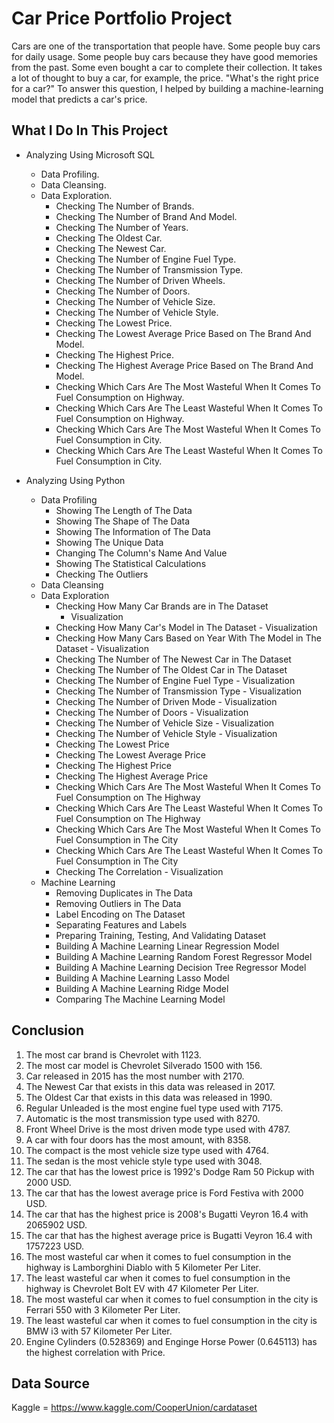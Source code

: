 # Car Price Portfolio Project

Cars are one of the transportation that people have. Some people buy cars for daily usage. Some people buy cars because they have good memories from the past. Some even bought a car to complete their collection. It takes a lot of thought to buy a car, for example, the price. "What's the right price for a car?" To answer this question, I helped by building a machine-learning model that predicts a car's price.

## What I Do In This Project

- Analyzing Using Microsoft SQL
	- Data Profiling.
	- Data Cleansing.
	- Data Exploration.
		- Checking The Number of Brands.
		- Checking The Number of Brand And Model.
		- Checking The Number of Years.
		- Checking The Oldest Car.
		- Checking The Newest Car.
		- Checking The Number of Engine Fuel Type.
		- Checking The Number of Transmission Type.
		- Checking The Number of Driven Wheels.
		- Checking The Number of Doors.
		- Checking The Number of Vehicle Size.
		- Checking The Number of Vehicle Style.
		- Checking The Lowest Price.
		- Checking The Lowest Average Price Based on The Brand And Model.
		- Checking The Highest Price.
		- Checking The Highest Average Price Based on The Brand And Model.
		- Checking Which Cars Are The Most Wasteful When It Comes To Fuel Consumption on Highway.
		- Checking Which Cars Are The Least Wasteful When It Comes To Fuel Consumption on Highway.
		- Checking Which Cars Are The Most Wasteful When It Comes To Fuel Consumption in City.
		- Checking Which Cars Are The Least Wasteful When It Comes To Fuel Consumption in City.
    
- Analyzing Using Python
	- Data Profiling
		- Showing The Length of The Data
		- Showing The Shape of The Data
		- Showing The Information of The Data
		- Showing The Unique Data
		- Changing The Column's Name And Value
		- Showing The Statistical Calculations
		- Checking The Outliers
	- Data Cleansing
	- Data Exploration
		- Checking How Many Car Brands are in The Dataset
			- Visualization
		- Checking How Many Car's Model in The Dataset
      			- Visualization
		- Checking How Many Cars Based on Year With The Model in The Dataset
      			- Visualization
		- Checking The Number of The Newest Car in The Dataset
		- Checking The Number of The Oldest Car in The Dataset
		- Checking The Number of Engine Fuel Type
      			- Visualization
		- Checking The Number of Transmission Type
      			- Visualization
		- Checking The Number of Driven Mode
      			- Visualization
		- Checking The Number of Doors
      			- Visualization
		- Checking The Number of Vehicle Size
      			- Visualization
		- Checking The Number of Vehicle Style
      			- Visualization
		- Checking The Lowest Price
		- Checking The Lowest Average Price
		- Checking The Highest Price
		- Checking The Highest Average Price
		- Checking Which Cars Are The Most Wasteful When It Comes To Fuel Consumption on The Highway
		- Checking Which Cars Are The Least Wasteful When It Comes To Fuel Consumption on The Highway
		- Checking Which Cars Are The Most Wasteful When It Comes To Fuel Consumption in The City
		- Checking Which Cars Are The Least Wasteful When It Comes To Fuel Consumption in The City
		- Checking The Correlation
      			- Visualization
	- Machine Learning
		- Removing Duplicates in The Data
		- Removing Outliers in The Data
		- Label Encoding on The Dataset
		- Separating Features and Labels
		- Preparing Training, Testing, And Validating Dataset
		- Building A Machine Learning Linear Regression Model
		- Building A Machine Learning Random Forest Regressor Model
		- Building A Machine Learning Decision Tree Regressor Model
		- Building A Machine Learning Lasso Model
		- Building A Machine Learning Ridge Model
		- Comparing The Machine Learning Model
    
## Conclusion

1. The most car brand is Chevrolet with 1123.
2. The most car model is Chevrolet Silverado 1500 with 156.
3. Car released in 2015 has the most number with 2170.
4. The Newest Car that exists in this data was released in 2017.
5. The Oldest Car that exists in this data was released in 1990.
6. Regular Unleaded is the most engine fuel type used with 7175.
7. Automatic is the most transmission type used with 8270.
8. Front Wheel Drive is the most driven mode type used with 4787.
9. A car with four doors has the most amount, with 8358.
10. The compact is the most vehicle size type used with 4764.
11. The sedan is the most vehicle style type used with 3048.
12. The car that has the lowest price is 1992's Dodge Ram 50 Pickup with 2000 USD.
13. The car that has the lowest average price is Ford Festiva with 2000 USD.
14. The car that has the highest price is 2008's Bugatti Veyron 16.4 with 2065902 USD.
15. The car that has the highest average price is Bugatti Veyron 16.4 with 1757223 USD.
16. The most wasteful car when it comes to fuel consumption in the highway is Lamborghini Diablo with 5 Kilometer Per Liter.
17. The least wasteful car when it comes to fuel consumption in the highway is Chevrolet Bolt EV with 47 Kilometer Per Liter.
18. The most wasteful car when it comes to fuel consumption in the city is Ferrari 550 with 3 Kilometer Per Liter.
19. The least wasteful car when it comes to fuel consumption in the city is BMW i3 with 57 Kilometer Per Liter.
20. Engine Cylinders (0.528369) and Enginge Horse Power (0.645113) has the highest correlation with Price.

## Data Source
Kaggle = https://www.kaggle.com/CooperUnion/cardataset
